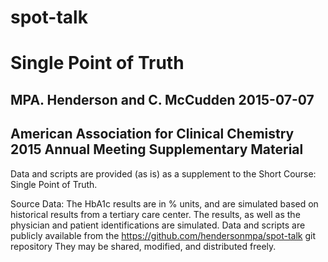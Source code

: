 # spot-talk


# Single Point of Truth
## MPA. Henderson and C. McCudden 2015-07-07
## American Association for Clinical Chemistry 2015 Annual Meeting Supplementary Material


Data and scripts are provided (as is) as a supplement to the Short Course: Single Point of Truth.

Source Data: The HbA1c results are in % units, and are simulated based on historical results from a tertiary care center.
  The results, as well as the physician and patient identifications are simulated.
  Data and scripts are publicly available from the https://github.com/hendersonmpa/spot-talk git repository
  They may be shared, modified, and distributed freely.

